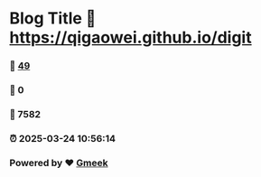 # Blog Title :link: https://qigaowei.github.io/digit 
### :page_facing_up: [49](https://qigaowei.github.io/digit/tag.html) 
### :speech_balloon: 0 
### :hibiscus: 7582 
### :alarm_clock: 2025-03-24 10:56:14 
### Powered by :heart: [Gmeek](https://github.com/Meekdai/Gmeek)
